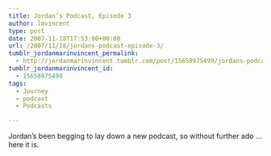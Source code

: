 ```yaml
---
title: Jordan’s Podcast, Episode 3
author: lmvincent
type: post
date: 2007-11-18T17:53:00+00:00
url: /2007/11/18/jordans-podcast-episode-3/
tumblr_jordanmarinvincent_permalink:
  - http://jordanmarinvincent.tumblr.com/post/15658975499/jordans-podcast-episode-3
tumblr_jordanmarinvincent_id:
  - 15658975499
tags:
  - Journey
  - podcast
  - Podcasts

---
```

Jordan&rsquo;s been begging to lay down a new podcast, so without further ado &hellip; here it is.

<div class="blogger-post-footer">
  <img loading="lazy" width="1" height="1" src="https://blogger.googleusercontent.com/tracker/9039099668816362935-5815061874040983977?l=jordansjourney2.blogspot.com" alt="" />
</div>